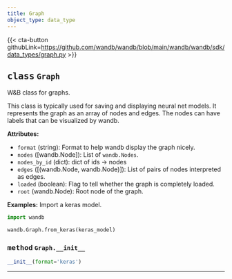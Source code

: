 ```yaml
---
title: Graph
object_type: data_type
---
```


{{< cta-button githubLink=https://github.com/wandb/wandb/blob/main/wandb/wandb/sdk/data_types/graph.py >}}




## <kbd>class</kbd> `Graph`
W&B class for graphs. 

This class is typically used for saving and displaying neural net models. It represents the graph as an array of nodes and edges. The nodes can have labels that can be visualized by wandb. 



**Attributes:**
 
 - `format` (string):  Format to help wandb display the graph nicely. 
 - `nodes` ([wandb.Node]):  List of `wandb.Nodes`. 
 - `nodes_by_id` (dict):  dict of ids -> nodes 
 - `edges` ([(wandb.Node, wandb.Node)]):  List of pairs of nodes interpreted  as edges. 
 - `loaded` (boolean):  Flag to tell whether the graph is completely loaded. 
 - `root` (wandb.Node):  Root node of the graph. 



**Examples:**
 Import a keras model. 

```python
import wandb

wandb.Graph.from_keras(keras_model)
``` 

### <kbd>method</kbd> `Graph.__init__`

```python
__init__(format='keras')
```








---







